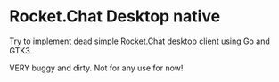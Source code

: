 # Rocket.Chat Desktop native

Try to implement dead simple Rocket.Chat desktop client using Go and GTK3.

VERY buggy and dirty. Not for any use for now!
